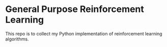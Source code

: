 # General Purpose Reinforcement Learning

This repo is to collect my Python implementation of reinforcement learning algorithms.
